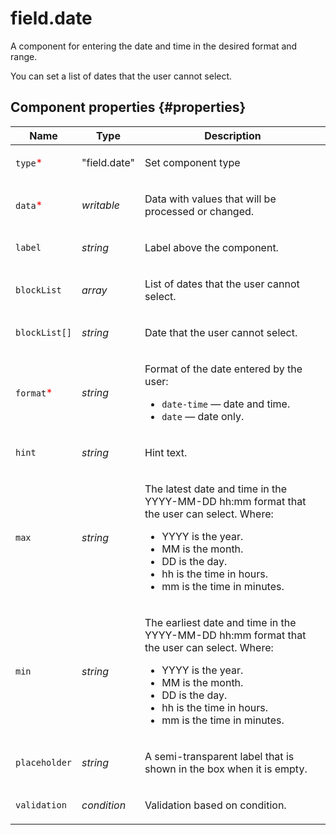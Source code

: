 # field.date

A component for entering the date and time in the desired format and range.

You can set a list of dates that the user cannot select.

## Component properties {#properties}

| Name                                       | Type         | Description                                                                                                                                                                                                                                              |
| ------------------------------------------ | ------------ | -------------------------------------------------------------------------------------------------------------------------------------------------------------------------------------------------------------------------------------------------------- |
| `type`<span style="color: red">\*</span>   | "field.date" | <p>Set component type</p>                                                                                                                                                                                                                                |
| `data`<span style="color: red">\*</span>   | _writable_   | <p>Data with values that will be processed or changed.</p>                                                                                                                                                                                               |
| `label`                                    | _string_     | <p>Label above the component.</p>                                                                                                                                                                                                                        |
| `blockList`                                | _array_      | <p>List of dates that the user cannot select.</p>                                                                                                                                                                                                        |
| `blockList[]`                              | _string_     | <p>Date that the user cannot select.</p>                                                                                                                                                                                                                 |
| `format`<span style="color: red">\*</span> | _string_     | <p>Format of the date entered by the user:</p><ul><li>`date-time` — date and time.</li><li>`date` — date only.</li></ul>                                                                                                                                 |
| `hint`                                     | _string_     | <p>Hint text.</p>                                                                                                                                                                                                                                        |
| `max`                                      | _string_     | <p>The latest date and time in the YYYY-MM-DD hh:mm format that the user can select. Where:</p><ul><li>YYYY is the year.</li><li>MM is the month.</li><li>DD is the day.</li><li>hh is the time in hours.</li><li>mm is the time in minutes.</li></ul>   |
| `min`                                      | _string_     | <p>The earliest date and time in the YYYY-MM-DD hh:mm format that the user can select. Where:</p><ul><li>YYYY is the year.</li><li>MM is the month.</li><li>DD is the day.</li><li>hh is the time in hours.</li><li>mm is the time in minutes.</li></ul> |
| `placeholder`                              | _string_     | <p>A semi-transparent label that is shown in the box when it is empty.</p>                                                                                                                                                                               |
| `validation`                               | _condition_  | <p>Validation based on condition.</p>                                                                                                                                                                                                                    |
